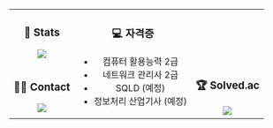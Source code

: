 <table align="center">
    <tr>
        <td align="center">
            <h3>🏅 Stats</h3>
            <img src="https://github-readme-stats.vercel.app/api?username=Leeguewon&bg_color=180,000000,&title_color=000000&text_color=000000" />
        </td>
        <td rowspan="2" align="center">
            <h3>💻 자격증</h3>
            <ul>
                <li>컴퓨터 활용능력 2급</li>
                <li>네트워크 관리사 2급</li>
                <li>SQLD (예정)</li>
                <li>정보처리 산업기사 (예정)</li>
            </ul>
        </td>
    </tr>
    <tr>
        <td align="center">
            <h3>🧑‍💻 Contact</h3>
            <a href="https://www.instagram.com/gyuweon_i">
                <img src="https://img.shields.io/badge/Instagram-E4405F?style=for-the-badge&logo=Instagram&logoColor=white">
            </a>
        </td>
        <td align="center">
            <h3>🏆 Solved.ac</h3>
            <a href="https://solved.ac/guewon12">
                <img src="http://mazassumnida.wtf/api/v2/generate_badge?boj=guewon12">
            </a>
        </td>
    </tr>
</table>
